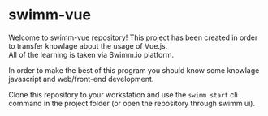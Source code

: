 # swimm-vue

Welcome to swimm-vue repository!
This project has been created in order to transfer knowlage about the usage of Vue.js.  
All of the learning is taken via Swimm.io platform.  

In order to make the best of this program you should know some knowlage javascript and web/front-end development.

Clone this repository to your workstation and use the `swimm start` cli command in the project folder (or open the repository through swimm ui).
